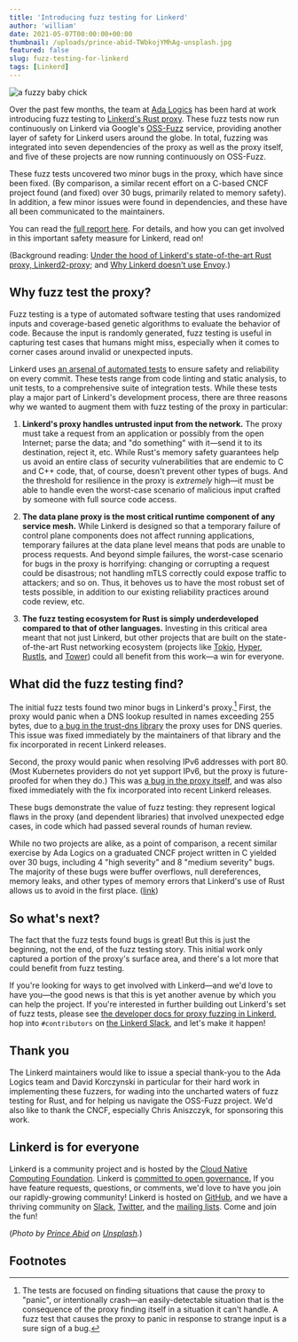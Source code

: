 ```yaml
---
title: 'Introducing fuzz testing for Linkerd'
author: 'william'
date: 2021-05-07T00:00:00+00:00
thumbnail: /uploads/prince-abid-TWbkojYMhAg-unsplash.jpg
featured: false
slug: fuzz-testing-for-linkerd
tags: [Linkerd]
---
```


![a fuzzy baby chick](/uploads/prince-abid-TWbkojYMhAg-unsplash.jpg)

Over the past few months, the team at [Ada Logics](https://adalogics.com/) has
been hard at work introducing fuzz testing to [Linkerd's Rust
proxy](https://linkerd.io/2020/07/23/under-the-hood-of-linkerds-state-of-the-art-rust-proxy-linkerd2-proxy/).
These fuzz tests now run continuously on Linkerd via Google's
[OSS-Fuzz](https://github.com/google/oss-fuzz) service, providing another layer
of safety for Linkerd users around the globe. In total, fuzzing was integrated
into seven dependencies of the proxy as well as the proxy itself, and five of
these projects are now running continuously on OSS-Fuzz.

These fuzz tests uncovered two minor bugs in the proxy, which have since been
fixed. (By comparison, a similar recent effort on a C-based CNCF project found
(and fixed) over 30 bugs, primarily related to memory safety). In addition, a
few minor issues were found in dependencies, and these have all been
communicated to the maintainers.

You can read the [full report
here](https://github.com/linkerd/linkerd2-proxy/blob/main/docs/linkerd2-proxy-fuzzing-report.pdf).
For details, and how you can get involved in this important safety measure for
Linkerd, read on!

(Background reading: [Under the hood of Linkerd's state-of-the-art Rust proxy,
Linkerd2-proxy](https://linkerd.io/2020/07/23/under-the-hood-of-linkerds-state-of-the-art-rust-proxy-linkerd2-proxy/);
and [Why Linkerd doesn't use
Envoy](https://linkerd.io/2020/12/03/why-linkerd-doesnt-use-envoy/).)

## Why fuzz test the proxy?

Fuzz testing is a type of automated software testing that uses randomized
inputs and coverage-based genetic algorithms to evaluate the behavior of code.
Because the input is randomly generated, fuzz testing is useful in capturing
test cases that humans might miss, especially when it comes to corner cases
around invalid or unexpected inputs.

Linkerd uses [an arsenal of automated
tests](https://github.com/linkerd/linkerd2/actions) to ensure safety and
reliability on every commit. These tests range from code linting and static
analysis, to unit tests, to a comprehensive suite of integration tests. While
these tests play a major part of Linkerd's development process, there are
three reasons why we wanted to augment them with fuzz testing of the proxy in
particular:

1. **Linkerd's proxy handles untrusted input from the network.** The proxy must
take a request from an application or possibly from the open Internet; parse
the data; and "do something" with it—send it to its destination, reject it,
etc. While Rust's memory safety guarantees help us avoid an entire class of
security vulnerabilities that are endemic to C and C++ code, that, of course,
doesn't prevent other types of bugs. And the threshold for resilience in the
proxy is _extremely_ high—it must be able to handle even the worst-case
scenario of malicious input crafted by someone with full source code access.

2. **The data plane proxy is the most critical runtime component of any service
mesh.** While Linkerd is designed so that a temporary failure of control plane
components does not affect running applications, temporary failures at the data
plane level means that pods are unable to process requests. And beyond simple
failures, the worst-case scenario for bugs in the proxy is horrifying: changing
or corrupting a request could be disastrous; not handling mTLS correctly could
expose traffic to attackers; and so on. Thus, it behoves us to have the most
robust set of tests possible, in addition to our existing reliability practices
around code review, etc.

3. **The fuzz testing ecosystem for Rust is simply underdeveloped compared to
that of other languages.** Investing in this critical area meant that not just
Linkerd, but other projects that are built on the state-of-the-art Rust
networking ecosystem (projects like [Tokio](https://tokio.rs/),
[Hyper](https://hyper.rs/), [Rustls](https://github.com/ctz/rustls), and
[Tower](https://github.com/tower-rs/tower)) could all benefit from this work—a
win for everyone.

## What did the fuzz testing find?

The initial fuzz tests found two minor bugs in Linkerd's proxy.[^1] First, the
proxy would panic when a DNS lookup resulted in names exceeding 255 bytes, due
to [a bug in the trust-dns
library](https://github.com/bluejekyll/trust-dns/issues/1447) the proxy uses
for DNS queries. This issue was fixed immediately by the maintainers of that
library and the fix incorporated in recent Linkerd releases.

Second, the proxy would panic when resolving IPv6 addresses with port 80. (Most
Kubernetes providers do not yet support IPv6, but the proxy is future-proofed
for when they do.) This was [a bug in the proxy
itself](https://github.com/linkerd/linkerd2-proxy/pull/976), and was also fixed
immediately with the fix incorporated into recent Linkerd releases.

These bugs demonstrate the value of fuzz testing: they represent logical flaws
in the proxy (and dependent libraries) that involved unexpected edge cases, in
code which had passed several rounds of human review.

While no two projects are alike, as a point of comparison, a recent similar
exercise by Ada Logics on a graduated CNCF project written in C yielded over 30
bugs, including 4 "high severity" and 8 "medium severity" bugs. The majority of
these bugs were buffer overflows, null dereferences, memory leaks, and other
types of memory errors that Linkerd's use of Rust allows us to avoid in the
first place.
([link](https://www.cncf.io/blog/2020/12/15/securing-open-source-fuzzing-integration-vulnerability-analysis-and-bug-fixing-of-fluent-bit/))

## So what's next?

The fact that the fuzz tests found bugs is great! But this is just the
beginning, not the end, of the fuzz testing story. This initial work only
captured a portion of the proxy's surface area, and there's a lot more that
could benefit from fuzz testing.

If you're looking for ways to get involved with Linkerd—and we'd love to have
you—the good news is that this is yet another avenue by which you can help the
project. If you're interested in further building out Linkerd's set of fuzz
tests, please see [the developer docs for proxy fuzzing in
Linkerd](https://github.com/linkerd/linkerd2-proxy/blob/main/docs/FUZZING.md),
hop into `#contributors` on [the Linkerd Slack](https://slack.linkerd.io), and
let's make it happen!

## Thank you

The Linkerd maintainers would like to issue a special thank-you to the Ada
Logics team and David Korczynski in particular for their hard work in
implementing these fuzzers, for wading into the uncharted waters of fuzz
testing for Rust, and for helping us navigate the OSS-Fuzz project. We'd also
like to thank the CNCF, especially Chris Aniszczyk, for sponsoring this work.

## Linkerd is for everyone

Linkerd is a community project and is hosted by the
[Cloud Native Computing Foundation](https://cncf.io/). Linkerd is
[committed to open governance.](https://linkerd.io/2019/10/03/linkerds-commitment-to-open-governance/)
If you have feature requests, questions, or comments, we'd love to have you join
our rapidly-growing community! Linkerd is hosted on
[GitHub](https://github.com/linkerd/), and we have a thriving community on
[Slack](https://slack.linkerd.io/), [Twitter](https://twitter.com/linkerd), and
the [mailing lists](https://linkerd.io/2/get-involved/). Come and join the fun!

(*Photo by [Prince Abid](https://unsplash.com/@princeabid708?utm_source=unsplash&utm_medium=referral&utm_content=creditCopyText") on [Unsplash](https://unsplash.com/s/photos/fuzz?utm_source=unsplash&utm_medium=referral&utm_content=creditCopyText).*)
  
## Footnotes

[^1]: The tests are focused on finding situations that cause the proxy to "panic", or intentionally crash—an easily-detectable situation that is the consequence of the proxy finding itself in a situation it can't handle. A fuzz test that causes the proxy to panic in response to strange input is a sure sign of a bug.
